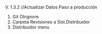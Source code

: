  V. 1.3.2 //Actualizar Datos 
Paso a producción

1. Git OIngnore
2. Carpeta Revisiones a Sist.Distribuidor
3. Distribuidor menu
   